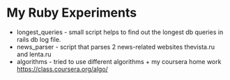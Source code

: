 My Ruby Experiments
================

* longest_queries - small script helps to find out the longest db queries in rails db log file.
* news_parser - script that parses 2 news-related websites thevista.ru and lenta.ru
* algorithms - tried to use different algorithms + my coursera home work https://class.coursera.org/algo/

